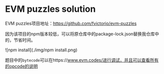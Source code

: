 # EVM puzzles solution

EVM puzzles项目地址：https://github.com/fvictorio/evm-puzzles

因为该项目的npm版本较低，可以将原仓库中的package-lock.json替换我仓库中的，节省时间。

![npm install](./img/npm install.png)

题目中的`bytecode`可以在https://www.evm.codes/进行调试，并且可以查看所有的opcode的说明
